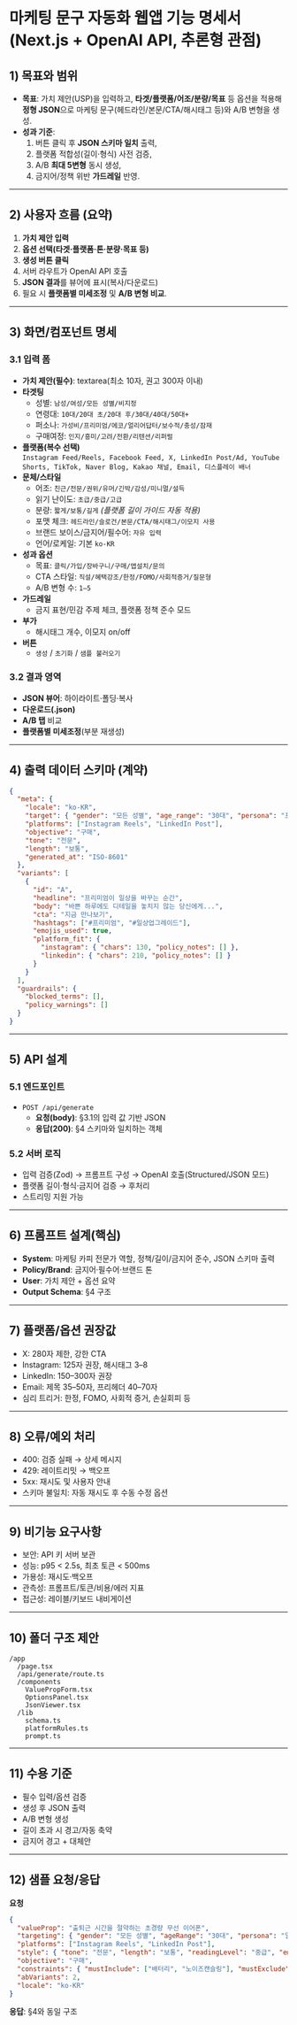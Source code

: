 # 마케팅 문구 자동화 웹앱 기능 명세서 (Next.js + OpenAI API, 추론형 관점)

## 1) 목표와 범위
- **목표**: 가치 제안(USP)을 입력하고, **타겟/플랫폼/어조/분량/목표** 등 옵션을 적용해 **정형 JSON**으로 마케팅 문구(헤드라인/본문/CTA/해시태그 등)와 A/B 변형을 생성.
- **성과 기준**:  
  1) 버튼 클릭 후 **JSON 스키마 일치** 출력,  
  2) 플랫폼 적합성(길이·형식) 사전 검증,  
  3) A/B **최대 5변형** 동시 생성,  
  4) 금지어/정책 위반 **가드레일** 반영.

---

## 2) 사용자 흐름 (요약)
1. **가치 제안 입력**  
2. **옵션 선택(타겟·플랫폼·톤·분량·목표 등)**  
3. **생성 버튼 클릭**  
4. 서버 라우트가 OpenAI API 호출  
5. **JSON 결과**를 뷰어에 표시(복사/다운로드)  
6. 필요 시 **플랫폼별 미세조정** 및 **A/B 변형 비교**.

---

## 3) 화면/컴포넌트 명세
### 3.1 입력 폼
- **가치 제안(필수)**: textarea(최소 10자, 권고 300자 이내)
- **타겟팅**
  - 성별: `남성/여성/모든 성별/비지정`
  - 연령대: `10대/20대 초/20대 후/30대/40대/50대+`
  - 퍼소나: `가성비/프리미엄/에코/얼리어답터/보수적/충성/잠재`
  - 구매여정: `인지/흥미/고려/전환/리텐션/리퍼럴`
- **플랫폼(복수 선택)**  
  `Instagram Feed/Reels, Facebook Feed, X, LinkedIn Post/Ad, YouTube Shorts, TikTok, Naver Blog, Kakao 채널, Email, 디스플레이 배너`
- **문체/스타일**
  - 어조: `친근/전문/권위/유머/긴박/감성/미니멀/설득`
  - 읽기 난이도: `초급/중급/고급`
  - 분량: `짧게/보통/길게` *(플랫폼 길이 가이드 자동 적용)*
  - 포맷 체크: `헤드라인/슬로건/본문/CTA/해시태그/이모지 사용`
  - 브랜드 보이스/금지어/필수어: `자유 입력`
  - 언어/로케일: 기본 `ko-KR`
- **성과 옵션**
  - 목표: `클릭/가입/장바구니/구매/앱설치/문의`
  - CTA 스타일: `직설/혜택강조/한정/FOMO/사회적증거/질문형`
  - A/B 변형 수: `1–5`
- **가드레일**
  - 금지 표현/민감 주제 체크, 플랫폼 정책 준수 모드
- **부가**
  - 해시태그 개수, 이모지 on/off
- **버튼**
  - `생성` / `초기화` / `샘플 불러오기`

### 3.2 결과 영역
- **JSON 뷰어**: 하이라이트·폴딩·복사
- **다운로드(.json)**
- **A/B 탭** 비교
- **플랫폼별 미세조정**(부분 재생성)

---

## 4) 출력 데이터 스키마 (계약)
```json
{
  "meta": {
    "locale": "ko-KR",
    "target": { "gender": "모든 성별", "age_range": "30대", "persona": "프리미엄 지향", "funnel": "전환" },
    "platforms": ["Instagram Reels", "LinkedIn Post"],
    "objective": "구매",
    "tone": "전문",
    "length": "보통",
    "generated_at": "ISO-8601"
  },
  "variants": [
    {
      "id": "A",
      "headline": "프리미엄이 일상을 바꾸는 순간",
      "body": "바쁜 하루에도 디테일을 놓치지 않는 당신에게...",
      "cta": "지금 만나보기",
      "hashtags": ["#프리미엄", "#일상업그레이드"],
      "emojis_used": true,
      "platform_fit": {
        "instagram": { "chars": 130, "policy_notes": [] },
        "linkedin": { "chars": 210, "policy_notes": [] }
      }
    }
  ],
  "guardrails": {
    "blocked_terms": [],
    "policy_warnings": []
  }
}
```

---

## 5) API 설계
### 5.1 엔드포인트
- `POST /api/generate`
  - **요청(body)**: §3.1의 입력 값 기반 JSON
  - **응답(200)**: §4 스키마와 일치하는 객체

### 5.2 서버 로직
- 입력 검증(Zod) → 프롬프트 구성 → OpenAI 호출(Structured/JSON 모드)  
- 플랫폼 길이·형식·금지어 검증 → 후처리  
- 스트리밍 지원 가능

---

## 6) 프롬프트 설계(핵심)
- **System**: 마케팅 카피 전문가 역할, 정책/길이/금지어 준수, JSON 스키마 출력
- **Policy/Brand**: 금지어·필수어·브랜드 톤
- **User**: 가치 제안 + 옵션 요약
- **Output Schema**: §4 구조

---

## 7) 플랫폼/옵션 권장값
- X: 280자 제한, 강한 CTA
- Instagram: 125자 권장, 해시태그 3–8
- LinkedIn: 150–300자 권장
- Email: 제목 35–50자, 프리헤더 40–70자
- 심리 트리거: 한정, FOMO, 사회적 증거, 손실회피 등

---

## 8) 오류/예외 처리
- 400: 검증 실패 → 상세 메시지
- 429: 레이트리밋 → 백오프
- 5xx: 재시도 및 사용자 안내
- 스키마 불일치: 자동 재시도 후 수동 수정 옵션

---

## 9) 비기능 요구사항
- 보안: API 키 서버 보관
- 성능: p95 < 2.5s, 최초 토큰 < 500ms
- 가용성: 재시도·백오프
- 관측성: 프롬프트/토큰/비용/에러 지표
- 접근성: 레이블/키보드 내비게이션

---

## 10) 폴더 구조 제안
```
/app
  /page.tsx
  /api/generate/route.ts
  /components
    ValuePropForm.tsx
    OptionsPanel.tsx
    JsonViewer.tsx
  /lib
    schema.ts
    platformRules.ts
    prompt.ts
```

---

## 11) 수용 기준
- 필수 입력/옵션 검증
- 생성 후 JSON 출력
- A/B 변형 생성
- 길이 초과 시 경고/자동 축약
- 금지어 경고 + 대체안

---

## 12) 샘플 요청/응답
**요청**
```json
{
  "valueProp": "출퇴근 시간을 절약하는 초경량 무선 이어폰",
  "targeting": { "gender": "모든 성별", "ageRange": "30대", "persona": "얼리어답터", "funnelStage": "전환" },
  "platforms": ["Instagram Reels", "LinkedIn Post"],
  "style": { "tone": "전문", "length": "보통", "readingLevel": "중급", "emoji": true, "hashtags": 5 },
  "objective": "구매",
  "constraints": { "mustInclude": ["배터리", "노이즈캔슬링"], "mustExclude": ["공짜"] },
  "abVariants": 2,
  "locale": "ko-KR"
}
```
**응답**: §4와 동일 구조
